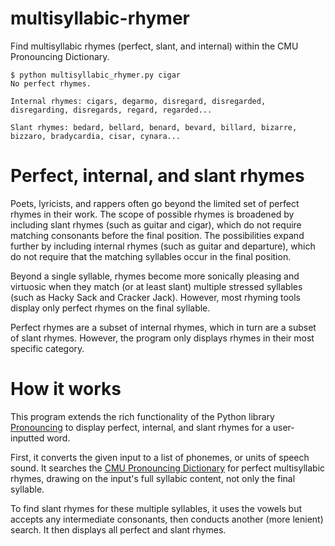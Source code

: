 # multisyllabic-rhymer

Find multisyllabic rhymes (perfect, slant, and internal) within the CMU Pronouncing Dictionary.

```
$ python multisyllabic_rhymer.py cigar
No perfect rhymes.

Internal rhymes: cigars, degarmo, disregard, disregarded, disregarding, disregards, regard, regarded...

Slant rhymes: bedard, bellard, benard, bevard, billard, bizarre, bizzaro, bradycardia, cisar, cynara...
```

# Perfect, internal, and slant rhymes

Poets, lyricists, and rappers often go beyond the limited set of perfect rhymes in their work. The scope of possible rhymes is broadened by including slant rhymes (such as guitar and cigar), which do not require matching consonants before the final position. The possibilities expand further by including internal rhymes (such as guitar and departure), which do not require that the matching syllables occur in the final position. 

Beyond a single syllable, rhymes become more sonically pleasing and virtuosic when they match (or at least slant) multiple stressed syllables (such as Hacky Sack and Cracker Jack). However, most rhyming tools display only perfect rhymes on the final syllable. 

Perfect rhymes are a subset of internal rhymes, which in turn are a subset of slant rhymes. However, the program only displays rhymes in their most specific category. 

# How it works

This program extends the rich functionality of the Python library [Pronouncing](https://github.com/aparrish/pronouncingpy) to display perfect, internal, and slant rhymes for a user-inputted word. 

First, it converts the given input to a list of phonemes, or units of speech sound. It searches the [CMU Pronouncing Dictionary](http://www.speech.cs.cmu.edu/cgi-bin/cmudict) for perfect multisyllabic rhymes, drawing on the input's full syllabic content, not only the final syllable. 

To find slant rhymes for these multiple syllables, it uses the vowels but accepts any intermediate consonants, then conducts another (more lenient) search. It then displays all perfect and slant rhymes. 